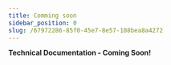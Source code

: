 ```yaml
---
title: Comming soon
sidebar_position: 0
slug: /67972286-85f0-45e7-8e57-108bea8a4272
---
```




**Technical Documentation - Coming Soon!**

